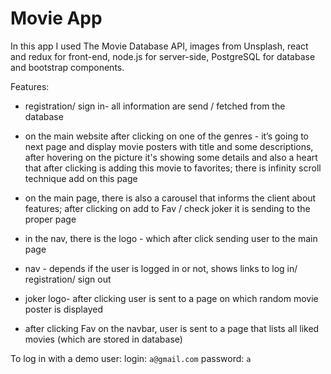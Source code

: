 Movie App
=========

In this app I used The Movie Database API, images from Unsplash, react and redux for front-end, node.js for server-side, PostgreSQL for database and bootstrap components. 

Features:
* registration/ sign in- all information are send / fetched from the database

* on the main website after clicking on one of the genres - it’s going to next page and display movie posters with title and some descriptions, after hovering on the picture it's showing some details and also a heart that after clicking is adding this movie to favorites; there is infinity scroll technique add on this page

* on the main page, there is also a carousel that informs the client about features; after clicking on add to Fav / check joker it is sending to the proper page

* in the nav, there is the logo - which after click sending user to the main page

* nav - depends if the user is logged in or not, shows links to log in/ registration/ sign out

* joker logo- after clicking user is sent to a page on which random movie poster is displayed

* after clicking Fav on the navbar, user is sent to a page that lists all liked movies (which are stored in database)

To log in with a demo user:
login: `a@gmail.com`
password: `a`
